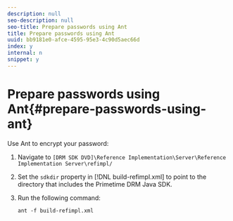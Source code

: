 ```yaml
---
description: null
seo-description: null
seo-title: Prepare passwords using Ant
title: Prepare passwords using Ant
uuid: bb9181e0-afce-4595-95e3-4c90d5aec66d
index: y
internal: n
snippet: y
---
```


# Prepare passwords using Ant{#prepare-passwords-using-ant}

Use Ant to encrypt your password: 

1. Navigate to `[DRM SDK DVD]\Reference Implementation\Server\Reference Implementation Server\refimpl/`
1. Set the `sdkdir` property in [!DNL build-refimpl.xml] to point to the directory that includes the Primetime DRM Java SDK.
1. Run the following command:

   ```
   ant -f build-refimpl.xml
   ```

